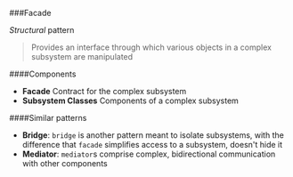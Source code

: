 ###Facade

_Structural_ pattern

> Provides an interface through which various objects in a complex subsystem are manipulated

####Components

* **Facade** Contract for the complex subsystem
* **Subsystem Classes** Components of a complex subsystem

####Similar patterns

* **Bridge**: `bridge` is another pattern meant to isolate subsystems, with the difference that `facade` simplifies access to a subsystem, doesn't hide it
* **Mediator**: `mediator`s comprise complex, bidirectional communication with other components
